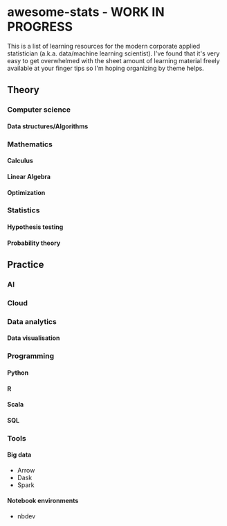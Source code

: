 # awesome-stats - WORK IN PROGRESS
This is a list of learning resources for the modern corporate applied statistician (a.k.a. data/machine learning scientist). I've found that it's very easy to get overwhelmed with the sheet amount of learning material freely available at your finger tips so I'm hoping organizing by theme helps.

## Theory

### Computer science
#### Data structures/Algorithms



### Mathematics
#### Calculus
#### Linear Algebra
#### Optimization


### Statistics
#### Hypothesis testing
#### Probability theory


## Practice

### AI

### Cloud

### Data analytics

#### Data visualisation

### Programming
#### Python
#### R
#### Scala
#### SQL

### Tools
#### Big data
* Arrow
* Dask
* Spark

#### Notebook environments
* nbdev







